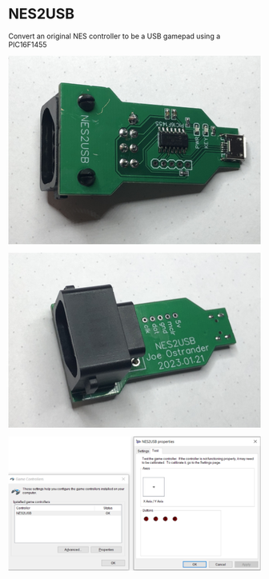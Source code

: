 # NES2USB

Convert an original NES controller to be a USB gamepad using a PIC16F1455

![image1](https://github.com/joeostrander/NES2USB/blob/main/Images/IMG_4393.jpg?raw=true)

![image2](https://github.com/joeostrander/NES2USB/blob/main/Images/IMG_4394.jpg?raw=true)

![image3](https://github.com/joeostrander/NES2USB/blob/main/Images/windows_game_controller.png?raw=true)

